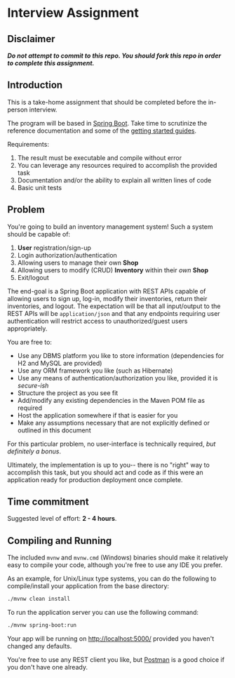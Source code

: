 # Interview Assignment
## Disclaimer
**_Do not attempt to commit to this repo. You should fork this repo in order to complete this assignment._**

## Introduction
This is a take-home assignment that should be completed before the in-person interview.

The program will be based in [Spring Boot](https://docs.spring.io/spring-boot/docs/1.5.7.RELEASE/reference/htmlsingle/#boot-features-integration). Take time to scrutinize the reference documentation and some of the [getting started guides](https://spring.io/guides).

Requirements:
1. The result must be executable and compile without error
2. You can leverage any resources required to accomplish the provided task
3. Documentation and/or the ability to explain all written lines of code
4. Basic unit tests

## Problem
You're going to build an inventory management system! Such a system should be capable of:
1. **User** registration/sign-up
2. Login authorization/authentication
3. Allowing users to manage their own **Shop**
4. Allowing users to modify (CRUD) **Inventory** within their _own_ **Shop**
5. Exit/logout

The end-goal is a Spring Boot application with REST APIs capable of allowing users to sign up, log-in, modify their inventories, return their inventories, and logout. The expectation will be that all input/output to the REST APIs will be `application/json` and that any endpoints requiring user authentication will restrict access to unauthorized/guest users appropriately.

You are free to:
* Use any DBMS platform you like to store information (dependencies for H2 and MySQL are provided)
* Use any ORM framework you like (such as Hibernate)
* Use any means of authentication/authorization you like, provided it is _secure-ish_
* Structure the project as you see fit
* Add/modify any existing dependencies in the Maven POM file as required
* Host the application somewhere if that is easier for you
* Make any assumptions necessary that are not explicitly defined or outlined in this document

For this particular problem, no user-interface is technically required, _but definitely a bonus_.

Ultimately, the implementation is up to you-- there is no "right" way to accomplish this task, but you should act and code as if this were an application ready for production deployment once complete.

## Time commitment
Suggested level of effort: **2 - 4 hours**.

## Compiling and Running
The included `mvnw` and `mvnw.cmd` (Windows) binaries should make it relatively easy to compile your code, although you're free to use any IDE you prefer.

As an example, for Unix/Linux type systems, you can do the following to compile/install your application from the base directory:
```bash
./mvnw clean install
```

To run the application server you can use the following command:
```bash
./mvnw spring-boot:run
```

Your app will be running on [http://localhost:5000/](http://localhost:5000/) provided you haven't changed any defaults.

You're free to use any REST client you like, but [Postman](https://www.getpostman.com/) is a good choice if you don't have one already.
